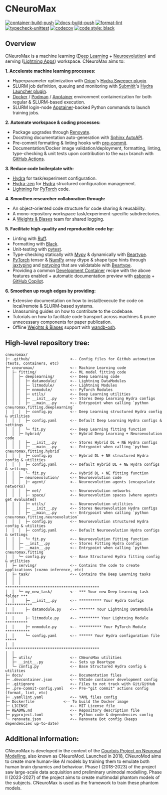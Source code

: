 # CNeuroMax

[![container-build-push](
    https://github.com/courtois-neuromod/cneuromax/actions/workflows/container-build-push.yaml/badge.svg)](
        https://github.com/courtois-neuromod/cneuromax/actions/workflows/container-build-push.yaml)
[![docs-build-push](
    https://github.com/courtois-neuromod/cneuromax/actions/workflows/docs-build-push.yaml/badge.svg)](
        https://github.com/courtois-neuromod/cneuromax/actions/workflows/docs-build-push.yaml)
[![format-lint](
    https://github.com/courtois-neuromod/cneuromax/actions/workflows/format-lint.yaml/badge.svg?event=push)](
        https://github.com/courtois-neuromod/cneuromax/actions/workflows/format-lint.yaml)
[![typecheck-unittest](
    https://github.com/courtois-neuromod/cneuromax/actions/workflows/typecheck-unittest.yaml/badge.svg?event=push)](
        https://github.com/courtois-neuromod/cneuromax/actions/workflows/typecheck-unittest.yaml)
[![codecov](
    https://codecov.io/gh/courtois-neuromod/cneuromax/branch/main/graph/badge.svg?token=AN8GLFP9CB)](
        https://codecov.io/gh/courtois-neuromod/cneuromax)
[![code style: black](
    https://img.shields.io/badge/code%20style-black-000000.svg)](
        https://github.com/psf/black)

<h2>Overview</h2>

CNeuroMax is a machine learning
([Deep Learning](https://en.wikipedia.org/wiki/Deep_learning) +
[Neuroevolution](https://en.wikipedia.org/wiki/Neuroevolution))
and serving ([Lightning Apps](https://lightning.ai/docs/app/stable/))
workspace. CNeuroMax aims to:

**1. Accelerate machine learning processes:**
* Hyperparameter optimization with [Orion](https://github.com/Epistimio/orion)'s
[Hydra Sweeper plugin](https://github.com/Epistimio/hydra_orion_sweeper).
* SLURM job definition, queuing and monitoring with
[Submitit](https://github.com/facebookincubator/submitit)'s
[Hydra Launcher plugin](https://hydra.cc/docs/plugins/submitit_launcher/).
* [Docker](https://www.docker.com/) / [Podman](https://podman.io/) /
[Apptainer](https://apptainer.org/) environment containerization for both
regular & SLURM-based execution.
* SLURM login-node [Apptainer](https://apptainer.org/)-backed Python commands
to launch training jobs.

**2. Automate workspace & coding processes:**
* Package upgrades through
[Renovate](https://github.com/renovatebot/renovate).
* Docstring documentation auto-generation with [Sphinx AutoAPI](https://github.com/readthedocs/sphinx-autoapi).
* Pre-commit formatting & linting hooks with
[pre-commit](https://pre-commit.com/).
* Documentation/Docker image validation/deployment, formatting, linting,
type-checking & unit tests upon contribution to the ``main`` branch with
[GitHub Actions](https://github.com/features/actions).

**3. Reduce code boilerplate with:**
* [Hydra](https://github.com/facebookresearch/hydra) for task/experiment
configuration.
* [Hydra-zen](https://github.com/mit-ll-responsible-ai/hydra-zen) for
[Hydra](https://github.com/facebookresearch/hydra) structured configuration
management.
* [Lightning](https://github.com/Lightning-AI/pytorch-lightning) for
[PyTorch](https://github.com/pytorch/pytorch) code.

**4. Smoothen researcher collaboration through:**
* An object-oriented code structure for code sharing & reusability.
* A mono-repository workspace task/experiment-specific subdirectories.
* A [Weights & Biases](https://wandb.ai/site) team for shared logging.

**5. Facilitate high-quality and reproducible code by:**
* Linting with [Ruff](https://github.com/astral-sh/ruff).
* Formatting with [Black](https://github.com/psf/black).
* Unit-testing with [pytest](https://github.com/pytest-dev/pytest).
* Type-checking statically with [Mypy](https://github.com/python/mypy)
& dynamically with [Beartype](https://github.com/beartype/beartype).
* [PyTorch](https://github.com/pytorch/pytorch) tensor &
[NumPy](https://github.com/numpy/numpy) array dtype & shape type hints
through [jaxtyping](https://github.com/google/jaxtyping) and
[nptyping](https://github.com/ramonhagenaars/nptyping) that are validatable
with [Beartype](https://github.com/beartype/beartype).
* Providing a common [Development Container](https://containers.dev/)
recipe with the above features enabled + automatic documentation preview
with [esbonio](https://github.com/swyddfa/esbonio) +
[GitHub Copilot](https://github.com/features/copilot).

**6. Smoothen up rough edges by providing:**
* Extensive documentation on how to install/execute the code on local/remote
& SLURM-based systems.
* Unassuming guides on how to contribute to the codebase.
* Tutorials on how to facilitate code transport across machines & prune
unnecessary components for paper publication.
* Offline [Weights & Biases](https://wandb.ai/site) support with
[wandb-osh](https://github.com/klieret/wandb-offline-sync-hook).

<h2>High-level repository tree:</h2>

```
cneuromax/
├─ .github/                  <-- Config files for GitHub automation (tests, containers, etc)
├─ cneuromax/                <-- Machine Learning code
│  ├─ fitting/               <-- ML model fitting code
│  │  ├─ deeplearning/       <-- Deep Learning code
│  │  │  ├─ datamodule/      <-- Lightning DataModules
│  │  │  ├─ litmodule/       <-- Lightning Modules
│  │  │  ├─ nnmodule/        <-- PyTorch Modules
│  │  │  ├─ utils/           <-- Deep Learning utilities
│  │  │  ├─ __init__.py      <-- Stores Deep Learning Hydra configs
│  │  │  ├─ __main__.py      <-- Entrypoint when calling `python cneuromax.fitting.deeplearning`
│  │  │  ├─ config.py        <-- Deep Learning structured Hydra config & utilities
│  │  │  ├─ config.yaml      <-- Default Deep Learning Hydra configs & settings
│  │  │  └─ fit.py           <-- Deep Learning fitting function
│  │  ├─ hybrid/             <-- Hybrid Deep Learning + Neuroevolution code
│  │  │  ├─ __init__.py      <-- Stores Hybrid DL + NE Hydra configs
│  │  │  ├─ __main__.py      <-- Entrypoint when calling `python cneuromax.fitting.hybrid`
│  │  │  ├─ config.py        <-- Hybrid DL + NE structured Hydra config & utilities
│  │  │  ├─ config.yaml      <-- Default Hybrid DL + NE Hydra configs & settings
│  │  │  └─ fit.py           <-- Hybrid DL + NE fitting function
│  │  ├─ neuroevolution/     <-- Neuroevolution code
│  │  │  ├─ agent/           <-- Neuroevolution agents (encapsulate networks)
│  │  │  ├─ net/             <-- Neuroevolution networks
│  │  │  ├─ space/           <-- Neuroevolution spaces (where agents get evaluated)
│  │  │  ├─ utils/           <-- Neuroevolution utilities
│  │  │  ├─ __init__.py      <-- Stores Neuroevolution Hydra configs
│  │  │  ├─ __main__.py      <-- Entrypoint when calling `python cneuromax.fitting.neuroevolution`
│  │  │  ├─ config.py        <-- Neuroevolution structured Hydra config & utilities
│  │  │  ├─ config.yaml      <-- Default Neuroevolution Hydra configs & settings
│  │  │  └─ fit.py           <-- Neuroevolution fitting function
│  │  ├─ __init__.py         <-- Stores Fitting Hydra configs
│  │  ├─ __main__.py         <-- Entrypoint when calling `python cneuromax.fitting`
│  │  └─ config.py           <-- Base Structured Hydra fitting config & utilities
│  ├─ serving/               <-- Contains the code to create applications (cozmo inference, etc)
│  ├─ task/                  <-- Contains the Deep Learning tasks
│  │  │
│  │  │                          ******************************************
│  │  └─ my_new_task/        <-- *** Your new Deep Learning task folder ***
│  │     ├─ __init__.py      <-- ********** Your Hydra Configs ************
│  │     ├─ datamodule.py    <-- ******* Your Lightning DataModule ********
│  │     ├─ litmodule.py     <-- ********* Your Lightning Module **********
│  │     ├─ nnmodule.py      <-- ********** Your PyTorch Module ***********
│  │     └─ config.yaml      <-- ****** Your Hydra configuration file *****
│  │                             ******************************************
│  │
│  ├─ utils/                 <-- CNeuroMax utilities
│  ├─ __init__.py            <-- Sets up Beartype
│  └─ config.py              <-- Base Structured Hydra config & utilities
├─ docs/                     <-- Documentation files
├─ .devcontainer.json        <-- VSCode container development config
├─ .gitignore                <-- Files to not track with Git/GitHub
├─ .pre-commit-config.yaml   <-- Pre-"git commit" actions config (format, lint, etc)
├─ .yamllint.yaml            <-- YAML files config
├─ Dockerfile             <-- To build the Docker image
├─ LICENSE                   <-- MIT License file
├─ README.md                 <-- Repository description file
├─ pyproject.toml            <-- Python code & dependencies config
└─ renovate.json             <-- Renovate Bot config (keeps dependencies up-to-date)
```

<h2>Additional information:</h1>

CNeuroMax is developed in the context of the
[Courtois Project on Neuronal Modelling](https://cneuromod.ca), also known as
CNeuroMod. Launched in 2018, CNeuroMod aims to create more human-like AI models
by training them to emulate both human brain dynamics and behaviour. Phase I
(2018-2023) of the project saw large-scale data acquisition and preliminary
unimodal modelling. Phase II (2023-2027) of the project aims to create
multimodal phantom models of the subjects. CNeuroMax is used as the framework
to train these phantom models.
